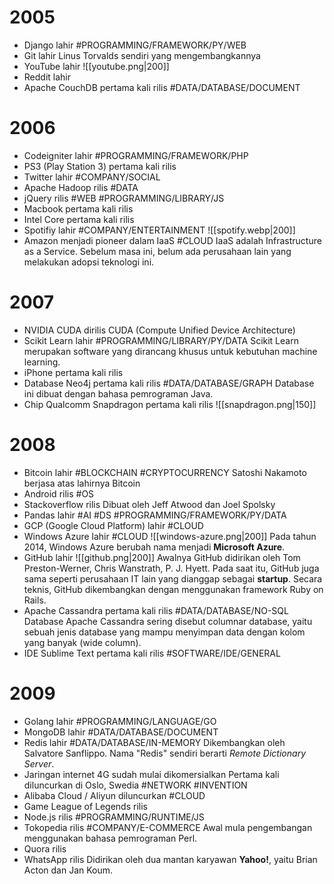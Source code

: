 # 2005
- Django lahir #PROGRAMMING/FRAMEWORK/PY/WEB
- Git lahir
	Linus Torvalds sendiri yang mengembangkannya
- YouTube lahir 
	![[youtube.png|200]]
- Reddit lahir
- Apache CouchDB pertama kali rilis #DATA/DATABASE/DOCUMENT 
	
# 2006
- Codeigniter lahir #PROGRAMMING/FRAMEWORK/PHP
- PS3 (Play Station 3) pertama kali rilis
- Twitter lahir #COMPANY/SOCIAL 
- Apache Hadoop rilis #DATA
- jQuery rilis #WEB #PROGRAMMING/LIBRARY/JS
- Macbook pertama kali rilis
- Intel Core pertama kali rilis
- Spotifiy lahir #COMPANY/ENTERTAINMENT 
	![[spotify.webp|200]]
- Amazon menjadi pioneer dalam IaaS #CLOUD
	IaaS adalah Infrastructure as a Service. Sebelum masa ini, belum ada perusahaan lain yang melakukan adopsi teknologi ini.
# 2007
- NVIDIA CUDA dirilis
  CUDA (Compute Unified Device Architecture)
- Scikit Learn lahir #PROGRAMMING/LIBRARY/PY/DATA
	Scikit Learn merupakan software yang dirancang khusus untuk kebutuhan machine learning.
- iPhone pertama kali rilis
- Database Neo4j pertama kali rilis #DATA/DATABASE/GRAPH
	Database ini dibuat dengan bahasa pemrograman Java.
- Chip Qualcomm Snapdragon pertama kali rilis
	![[snapdragon.png|150]]
# 2008
- Bitcoin lahir #BLOCKCHAIN #CRYPTOCURRENCY 
	Satoshi Nakamoto berjasa atas lahirnya Bitcoin
- Android rilis #OS
- Stackoverflow rilis
	Dibuat oleh Jeff Atwood dan Joel Spolsky
- Pandas lahir  #AI #DS #PROGRAMMING/FRAMEWORK/PY/DATA 
- GCP (Google Cloud Platform) lahir #CLOUD
- Windows Azure lahir #CLOUD
	![[windows-azure.png|200]]
	Pada tahun 2014, Windows Azure berubah nama menjadi **Microsoft Azure**. 
- GitHub lahir
	![[github.png|200]]
	Awalnya GitHub didirikan oleh Tom Preston-Werner, Chris Wanstrath, P. J. Hyett. Pada saat itu, GitHub juga sama seperti perusahaan IT lain yang dianggap sebagai **startup**. 
	Secara teknis, GitHub dikembangkan dengan menggunakan framework Ruby on Rails.
- Apache Cassandra pertama kali rilis #DATA/DATABASE/NO-SQL
	Database Apache Cassandra sering disebut columnar database, yaitu sebuah jenis database yang mampu menyimpan data dengan kolom yang banyak (wide column).
- IDE Sublime Text pertama kali rilis #SOFTWARE/IDE/GENERAL 
# 2009
- Golang lahir #PROGRAMMING/LANGUAGE/GO
- MongoDB lahir #DATA/DATABASE/DOCUMENT
- Redis lahir #DATA/DATABASE/IN-MEMORY
	Dikembangkan oleh Salvatore Sanflippo. Nama "Redis" sendiri berarti *Remote Dictionary Server*.
- Jaringan internet 4G sudah mulai dikomersialkan
	Pertama kali diluncurkan di Oslo, Swedia #NETWORK #INVENTION
- Alibaba Cloud / Aliyun diluncurkan #CLOUD
- Game League of Legends rilis
- Node.js rilis #PROGRAMMING/RUNTIME/JS
- Tokopedia rilis #COMPANY/E-COMMERCE 
	Awal mula pengembangan menggunakan bahasa pemrograman Perl.
- Quora rilis
- WhatsApp rilis
	Didirikan oleh dua mantan karyawan **Yahoo!**, yaitu Brian Acton dan Jan Koum.